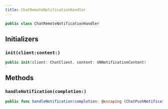 ```yaml
---
title: ChatRemoteNotificationHandler
---
```


``` swift
public class ChatRemoteNotificationHandler 
```

## Initializers

### `init(client:content:)`

``` swift
public init(client: ChatClient, content: UNNotificationContent) 
```

## Methods

### `handleNotification(completion:)`

``` swift
public func handleNotification(completion: @escaping (ChatPushNotificationContent) -> Void) -> Bool 
```
